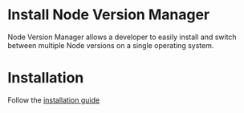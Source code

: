 # Install Node Version Manager

Node Version Manager allows a developer to easily install and switch between multiple Node versions on a single operating system.

# Installation

Follow the [installation guide](https://github.com/nvm-sh/nvm)
